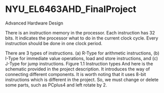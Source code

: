 # NYU_EL6463AHD_FinalProject
Advanced Hardware Design

There is an instruction memory in the processor. Each instruction has 32 bits. It indicates the processor what to do in the current clock cycle. Every instruction should be done in one clock period.
 
There are 3 types of instructions. (a) R-Type for arithmetic instructions, (b) I-Type for immediate value operations, load and store instructions, and (c) J-Type for jump instructions. 
Figure 1.1 Instruction types
And here is the schematic provided in the project description. It introduces the way of connecting different components. It is worth noting that it uses 8-bit instructions which is different in the project. So, we must change or delete some parts, such as PCplus4 and left rotate by 2. 
